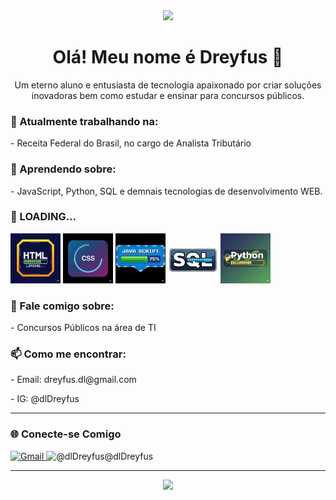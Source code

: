<div id="header" align="center">
  <img src="https://media.giphy.com/media/M9gbBd9nbDrOTu1Mqx/giphy.gif" width="100"/>
  <h1>Olá! Meu nome é Dreyfus 👋</h1>
  <p>Um eterno aluno e entusiasta de tecnologia apaixonado por criar soluções inovadoras bem como estudar e ensinar para concursos públicos.</p>
</div>

<div align="left">
  <h3>🔭 Atualmente trabalhando na:</h3>
  <p>- Receita Federal do Brasil, no cargo de Analista Tributário</p>
  <h3>🌱 Aprendendo sobre:</h3>
  <p>- JavaScript, Python, SQL e demnais tecnologias de desenvolvimento WEB.</p>
    <h3>🌱 LOADING...</h3>
  <p><img src="https://github.com/dlDreyfus/imagens/blob/master/HTML_Gemini_Generated.gif" width="80" style="border-radius:10 px">
  <img src="https://github.com/dlDreyfus/imagens/blob/master/CSS_Gemini_Generated.png" width="80">
  <img src="https://github.com/dlDreyfus/imagens/blob/master/JAVASCRIPT_Gemini_Generated.png" width="80">
  <img src="https://github.com/dlDreyfus/imagens/blob/master/SQL_Gemini_Generated.png" width="80">
  <img src="https://github.com/dlDreyfus/imagens/blob/master/PYTHON_Gemini_Generated.png" width="80"></p>
  <h3>💬 Fale comigo sobre:</h3>
  <p>- Concursos Públicos na área de TI</p>
  <h3>📫 Como me encontrar:</h3>
  <p>- Email: dreyfus.dl@gmail.com</p>
  <p>- IG: @dlDreyfus</p>
</div>

---


### 🌐 Conecte-se Comigo

  <a href="mailto:dreyfus.dl@gmail.com">
    <img src="https://img.shields.io/badge/Gmail-D14836?style=for-the-badge&logo=gmail&logoColor=white" alt="Gmail">
  </a>

  <a>
  <img src="https://img.shields.io/badge/Instagram-E4405F?style=for-the-badge&logo=instagram&logoColor=white" alt="@dlDreyfus">@dlDreyfus
  </a>
</p>

---

<div id="header" align="center">
  <img src="https://media.giphy.com/media/f9XgHHnPnDjOF1hWpl/giphy.gif" width="150"/>
 
</div>
